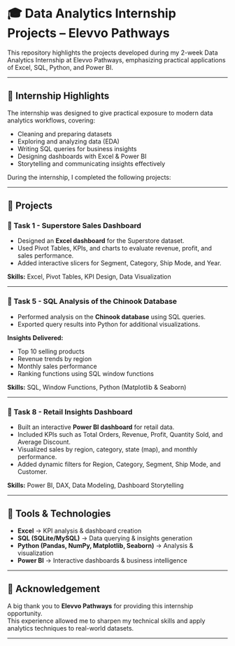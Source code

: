 # 🎓 Data Analytics Internship Projects – Elevvo Pathways

This repository highlights the projects developed during my 2-week Data Analytics Internship at Elevvo Pathways, emphasizing practical applications of Excel, SQL, Python, and Power BI.

---

## 📌 Internship Highlights
The internship was designed to give practical exposure to modern data analytics workflows, covering:

- Cleaning and preparing datasets  
- Exploring and analyzing data (EDA)  
- Writing SQL queries for business insights  
- Designing dashboards with Excel & Power BI  
- Storytelling and communicating insights effectively  

During the internship, I completed the following projects:

---

## 📂 Projects

### 🔹 Task 1 - Superstore Sales Dashboard
- Designed an **Excel dashboard** for the Superstore dataset.  
- Used Pivot Tables, KPIs, and charts to evaluate revenue, profit, and sales performance.  
- Added interactive slicers for Segment, Category, Ship Mode, and Year.  

**Skills:** Excel, Pivot Tables, KPI Design, Data Visualization  

---

### 🔹 Task 5 - SQL Analysis of the Chinook Database
- Performed analysis on the **Chinook database** using SQL queries.  
- Exported query results into Python for additional visualizations.  

**Insights Delivered:**  
- Top 10 selling products  
- Revenue trends by region  
- Monthly sales performance  
- Ranking functions using SQL window functions  

**Skills:** SQL, Window Functions, Python (Matplotlib & Seaborn)  

---

### 🔹 Task 8 - Retail Insights Dashboard
- Built an interactive **Power BI dashboard** for retail data.  
- Included KPIs such as Total Orders, Revenue, Profit, Quantity Sold, and Average Discount.  
- Visualized sales by region, category, state (map), and monthly performance.  
- Added dynamic filters for Region, Category, Segment, Ship Mode, and Customer.  

**Skills:** Power BI, DAX, Data Modeling, Dashboard Storytelling  

---

## 🚀 Tools & Technologies
- **Excel** → KPI analysis & dashboard creation  
- **SQL (SQLite/MySQL)** → Data querying & insights generation  
- **Python (Pandas, NumPy, Matplotlib, Seaborn)** → Analysis & visualization  
- **Power BI** → Interactive dashboards & business intelligence  

---

## 📜 Acknowledgement
A big thank you to **Elevvo Pathways** for providing this internship opportunity.  
This experience allowed me to sharpen my technical skills and apply analytics techniques to real-world datasets.  

---
